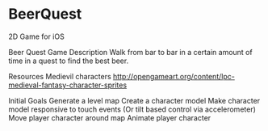 BeerQuest
=========

2D Game for iOS

Beer Quest
Game Description
	Walk from bar to bar in a certain amount of time in a quest to find the best beer. 



Resources
Medievil characters http://opengameart.org/content/lpc-medieval-fantasy-character-sprites

Initial Goals
Generate a level map
Create a character model 
Make character model responsive to touch events (Or tilt based control via accelerometer)
Move player character around map
<Optional> Animate player character
